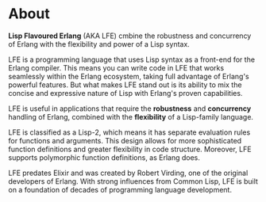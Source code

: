 # About

**Lisp Flavoured Erlang** (AKA LFE) cmbine the robustness and concurrency of Erlang with the flexibility and power of a Lisp syntax.

LFE is a programming language that uses Lisp syntax as a front-end for the Erlang compiler. This means you can write code in LFE that works seamlessly within the Erlang ecosystem, taking full advantage of Erlang's powerful features. But what makes LFE stand out is its ability to mix the concise and expressive nature of Lisp with Erlang's proven capabilities.

LFE is useful in applications that require the **robustness** and **concurrency** handling of Erlang, combined with the **flexibility** of a Lisp-family language.

LFE is classified as a Lisp-2, which means it has separate evaluation rules for functions and arguments. This design allows for more sophisticated function definitions and greater flexibility in code structure. Moreover, LFE supports polymorphic function definitions, as Erlang does.

LFE predates Elixir and was created by Robert Virding, one of the original developers of Erlang. With strong influences from Common Lisp, LFE is built on a foundation of decades of programming language development.

